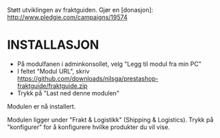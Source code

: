 Støtt utviklingen av fraktguiden. Gjør en [donasjon]: http://www.pledgie.com/campaigns/19574

INSTALLASJON
============

- På modulfanen i adminkonsollet, velg "Legg til modul fra min PC"
- I feltet "Modul URL", skriv https://github.com/downloads/nilsga/prestashop-fraktguide/fraktguide.zip
- Trykk på "Last ned denne modulen"

Modulen er nå installert.

Modulen ligger under "Frakt & Logistikk" (Shipping & Logistics). Trykk på "konfigurer" for å konfigurere hvilke produkter du vil vise.

